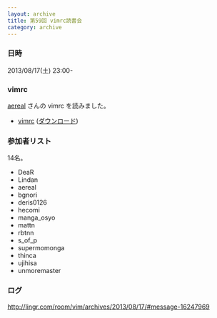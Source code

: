 ```yaml
---
layout: archive
title: 第59回 vimrc読書会
category: archive
---
```


### 日時
2013/08/17(土) 23:00-

### vimrc
[aereal](https://github.com/aereal) さんの vimrc を読みました。

- [vimrc](https://github.com/aereal/dotfiles/blob/0e6ca0ff5eedacf5dae105df4b3143cdbb38c74c/.vimrc) ([ダウンロード](https://raw.github.com/aereal/dotfiles/0e6ca0ff5eedacf5dae105df4b3143cdbb38c74c/.vimrc))

### 参加者リスト

14名。

- DeaR
- Lindan
- aereal
- bgnori
- deris0126
- hecomi
- manga_osyo
- mattn
- rbtnn
- s_of_p
- supermomonga
- thinca
- ujihisa
- unmoremaster


### ログ
<http://lingr.com/room/vim/archives/2013/08/17/#message-16247969>

